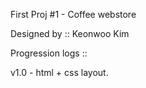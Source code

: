 First Proj #1 - Coffee webstore

Designed by :: Keonwoo Kim



Progression logs ::

v1.0 - html + css layout.

